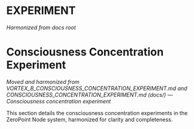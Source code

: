 # EXPERIMENT

*Harmonized from docs root*

# Consciousness Concentration Experiment

*Moved and harmonized from VORTEX_B_CONSCIOUSNESS_CONCENTRATION_EXPERIMENT.md and CONSCIOUSNESS_CONCENTRATION_EXPERIMENT.md (docs/) — Consciousness concentration experiment*

This section details the consciousness concentration experiments in the ZeroPoint Node system, harmonized for clarity and completeness.

<!-- (Insert harmonized content here) --> 